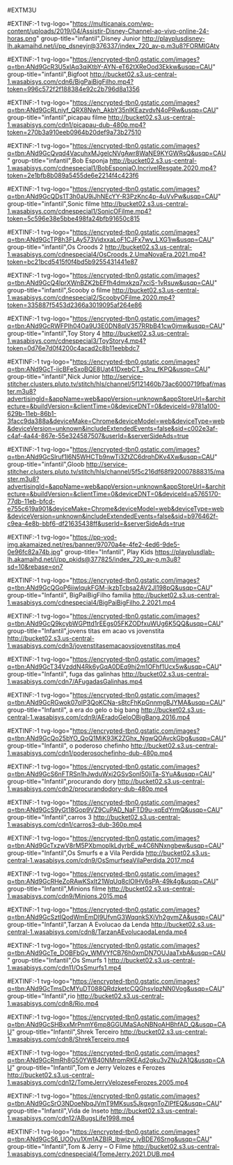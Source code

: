 #EXTM3U

#EXTINF:-1 tvg-logo="https://multicanais.com/wp-content/uploads/2019/04/Assistir-Disney-Channel-ao-vivo-online-24-horas.png" group-title="infantil",Disney Junior 
http://playplusdisney-lh.akamaihd.net/i/pp_dsneyjr@376337/index_720_av-p.m3u8?FORMIGAtv

#EXTINF:-1 tvg-logo="https://encrypted-tbn0.gstatic.com/images?q=tbn:ANd9GcR3U5xlAq3qiKtbY-AYN-eT62tXReOod3Ekkw&usqp=CAU" group-title="infantil",Bigfoot
http://bucket02.s3.us-central-1.wasabisys.com/cdn6/BigPaiBigFilho.mp4?token=996c572f2f188384e92c2b796d8a1356

#EXTINF:-1 tvg-logo="https://encrypted-tbn0.gstatic.com/images?q=tbn:ANd9GcRLniyf_QRX8Nwh_AkbY35nIKEazvdvN4oPRw&usqp=CAU" group-title="infantil",picapau filme
http://bucket02.s3.us-central-1.wasabisys.com/cdn1/picapau-dub-480p.mp4?token=270b3a910eeb0964b20def9a73b27510

#EXTINF:-1 tvg-logo="https://encrypted-tbn0.gstatic.com/images?q=tbn:ANd9GcQvqd4VacuhxMJgelcNVgAwr8WaNE9KYGWRsQ&usqp=CAU" group-title="infantil",Bob Esponja
http://bucket02.s3.us-central-1.wasabisys.com/cdnespecial1/BobEsponjaO.IncrivelResgate.2020.mp4?token=2e1bfb8b089a5455de6e2214f4c423f6

#EXTINF:-1 tvg-logo="https://encrypted-tbn0.gstatic.com/images?q=tbn:ANd9GcQDs1T3h0aU9iJhNEcYY-R3PzKnc4p-4uVvPw&usqp=CAU" group-title="infantil",Sonic filme
http://bucket02.s3.us-central-1.wasabisys.com/cdnespecial1/SonicOFilme.mp4?token=5c596e38e5bbe498fa24bfb91650c815

#EXTINF:-1 tvg-logo="https://encrypted-tbn0.gstatic.com/images?q=tbn:ANd9GcTP8h3FLAy573VidxxaLoF1CJFx7wv_LXG1iw&usqp=CAU" group-title="infantil",Os Croods 2
http://bucket02.s3.us-central-1.wasabisys.com/cdnespecial4/OsCroods.2.UmaNovaEra.2021.mp4?token=bc21bcd5415f0f4bd5b9255431441e87

#EXTINF:-1 tvg-logo="https://encrypted-tbn0.gstatic.com/images?q=tbn:ANd9GcQ4IprXWnBZK2bEFfh4dmxkzq7xciS-1vRsuw&usqp=CAU" group-title="infantil",Scooby o filme
http://bucket02.s3.us-central-1.wasabisys.com/cdnespecial2/ScoobyOFilme.2020.mp4?token=335887f5453d2366a3019095af264e86

#EXTINF:-1 tvg-logo="https://encrypted-tbn0.gstatic.com/images?q=tbn:ANd9GcRWFPIh04Oa9U3E0DN8qIV357RRbB41cw0jmw&usqp=CAU" group-title="infantil",Toy Story 4
http://bucket02.s3.us-central-1.wasabisys.com/cdnespecial3/ToyStory4.mp4?token=0d76e7d0f4200c4acad2c8b11eebbdc7

#EXTINF:-1 tvg-logo="https://encrypted-tbn0.gstatic.com/images?q=tbn:ANd9GcT-iicBFeSxoBQE8Uat41DxebCT_s3ru_fKPQ&usqp=CAU" group-title="infantil",Nick Junior 
http://service-stitcher.clusters.pluto.tv/stitch/hls/channel/5f121460b73ac6000719fbaf/master.m3u8?advertisingId=&appName=web&appVersion=unknown&appStoreUrl=&architecture=&buildVersion=&clientTime=0&deviceDNT=0&deviceId=9781a100-629b-11eb-86b1-3facc9da388a&deviceMake=Chrome&deviceModel=web&deviceType=web&deviceVersion=unknown&includeExtendedEvents=false&sid=c002e3af-c4af-4a44-867e-55e324587507&userId=&serverSideAds=true 


#EXTINF:-1 tvg-logo="https://encrypted-tbn0.gstatic.com/images?q=tbn:ANd9GcSlruf1I6N5WHCTb9nwTi3ZtZC6drqhDKv4Xw&usqp=CAU" group-title="infantil",Gloob
http://service-stitcher.clusters.pluto.tv/stitch/hls/channel/5f5c216df68f920007888315/master.m3u8?advertisingId=&appName=web&appVersion=unknown&appStoreUrl=&architecture=&buildVersion=&clientTime=0&deviceDNT=0&deviceId=a5765170-77db-11eb-bfcd-e755c619a901&deviceMake=Chrome&deviceModel=web&deviceType=web&deviceVersion=unknown&includeExtendedEvents=false&sid=b976462f-c9ea-4e8b-bbf6-df21635438ff&userId=&serverSideAds=true

#EXTINF:-1 tvg-logo="https://pp-vod-img.akamaized.net/res/banner/97070a4e-4fe2-4ed6-9de5-0e96fc82a74b.jpg" group-title="Infantil", Play Kids https://playplusdlab-lh.akamaihd.net/i/pp_pkids@377825/index_720_av-p.m3u8?sd=10&rebase=on7

#EXTINF:-1 tvg-logo="https://encrypted-tbn0.gstatic.com/images?q=tbn:ANd9GcQGoP6iiwlqukFGM-ikzbTcbsa2AV2Jl198pQ&usqp=CAU" group-title="Infantil", BigPaiBigFilho familia http://bucket02.s3.us-central-1.wasabisys.com/cdnespecial4/BigPaiBigFilho.2.2021.mp4

#EXTINF:-1 tvg-logo="https://encrypted-tbn0.gstatic.com/images?q=tbn:ANd9GcQ9kcybWGPttd1rEEgs05FKZODfxuWUg6K5QQ&usqp=CAU" group-title="Infantil",jovens titas em acao vs jovenstita http://bucket02.s3.us-central-1.wasabisys.com/cdn3/jovenstitasemacaovsjovenstitas.mp4

#EXTINF:-1 tvg-logo="https://encrypted-tbn0.gstatic.com/images?q=tbn:ANd9GcT34VzddN4Rk6yGqA0DEq9hj2m1OFhf1Ucx5w&usqp=CAU" group-title="Infantil", fuga das galinhas http://bucket02.s3.us-central-1.wasabisys.com/cdn7/AFugadasGalinhas.mp4

#EXTINF:-1 tvg-logo="https://encrypted-tbn0.gstatic.com/images?q=tbn:ANd9GcRGwok07oIP3QoKCNa-s8tcFhKpGnnmgBJYMA&usqp=CAU" group-title="Infantil", a era do gelo o big bang http://bucket02.s3.us-central-1.wasabisys.com/cdn9/AEradoGeloOBigBang.2016.mp4

#EXTINF:-1 tvg-logo="https://encrypted-tbn0.gstatic.com/images?q=tbn:ANd9GcQo25bYO_QoQ1MiK93K2ZGhx_NgwQOAvckGbg&usqp=CAU" group-title="Infantil", o poderoso chefinho http://bucket02.s3.us-central-1.wasabisys.com/cdn1/poderosochefinho-dub-480p.mp4

#EXTINF:-1 tvg-logo="https://encrypted-tbn0.gstatic.com/images?q=tbn:ANd9GcS6nFTRSn1hJwduWxj2GSvSonI50jiTa-SYuA&usqp=CAU" group-title="Infantil",procurando dory http://bucket02.s3.us-central-1.wasabisys.com/cdn2/procurandodory-dub-480p.mp4

#EXTINF:-1 tvg-logo="https://encrypted-tbn0.gstatic.com/images?q=tbn:ANd9GcS9yGt18Gop9VZ9CuPAD_NaFTD9u-xqEdYrmQ&usqp=CAU" group-title="Infantil",carros 3 http://bucket02.s3.us-central-1.wasabisys.com/cdn1/carros3-dub-360p.mp4

#EXTINF:-1 tvg-logo="https://encrypted-tbn0.gstatic.com/images?q=tbn:ANd9GcTxzwV8rM5PXbmopIkLdyrbE_w4C6NNxngbew&usqp=CAU" group-title="Infantil",Os Smurfs e a Vila Perdida http://bucket02.s3.us-central-1.wasabisys.com/cdn9/OsSmurfseaVilaPerdida.2017.mp4

#EXTINF:-1 tvg-logo="https://encrypted-tbn0.gstatic.com/images?q=tbn:ANd9GcRHeZoRAwKSxIt21WqUq8clOlHV6sPA-49k4g&usqp=CAU" group-title="Infantil",Minions filme http://bucket02.s3.us-central-1.wasabisys.com/cdn9/Minions.2015.mp4

#EXTINF:-1 tvg-logo="https://encrypted-tbn0.gstatic.com/images?q=tbn:ANd9GcSztIQodWmEmDl9UfvnG3WqqnkSXjVh2gvmZA&usqp=CAU" group-title="Infantil",Tarzan A Evolucao da Lenda http://bucket02.s3.us-central-1.wasabisys.com/cdn8/TarzanAEvolucaodaLenda.mp4

#EXTINF:-1 tvg-logo="https://encrypted-tbn0.gstatic.com/images?q=tbn:ANd9GcTe_DOBFbGy_WMVYfCB76h0xmDN7OUJaaTxbA&usqp=CAU" group-title="Infantil",Os Smurfs 1 http://bucket02.s3.us-central-1.wasabisys.com/cdn11/OsSmurfs1.mp4

#EXTINF:-1 tvg-logo="https://encrypted-tbn0.gstatic.com/images?q=tbn:ANd9GcTmsDcMYuDT088QRdzketcCQGhsvIpzNN0Vog&usqp=CAU" group-title="Infantil",rio http://bucket02.s3.us-central-1.wasabisys.com/cdn8/Rio.mp4

#EXTINF:-1 tvg-logo="https://encrypted-tbn0.gstatic.com/images?q=tbn:ANd9GcSHBxxMrPnmY6mp8GGUMaSAoNBNoAHBhfAD_Q&usqp=CAU" group-title="Infantil",Shrek Terceiro http://bucket02.s3.us-central-1.wasabisys.com/cdn8/ShrekTerceiro.mp4

#EXTINF:-1 tvg-logo="https://encrypted-tbn0.gstatic.com/images?q=tbn:ANd9GcRmRh8G50YWB40NMrpmRKEAd2gku3vZNu2A1Q&usqp=CAU" group-title="Infantil",Tom e Jerry Velozes e Ferozes http://bucket02.s3.us-central-1.wasabisys.com/cdn12/TomeJerryVelozeseFerozes.2005.mp4

#EXTINF:-1 tvg-logo="https://encrypted-tbn0.gstatic.com/images?q=tbn:ANd9GcSrO3NDoeNbqJVmT9MKsus5JkgxgnToZlPfEQ&usqp=CAU" group-title="Infantil",Vida de Inseto http://bucket02.s3.us-central-1.wasabisys.com/cdn12/ABugsLife1998.mp4

#EXTINF:-1 tvg-logo="https://encrypted-tbn0.gstatic.com/images?q=tbn:ANd9GcS6_UO0yu1Xm1AZBIR_Ibwjzy_jvBDE76Srng&usqp=CAU" group-title="Infantil",Tom & Jerry – O Filme http://bucket02.s3.us-central-1.wasabisys.com/cdnespecial4/TomeJerry.2021.DUB.mp4

